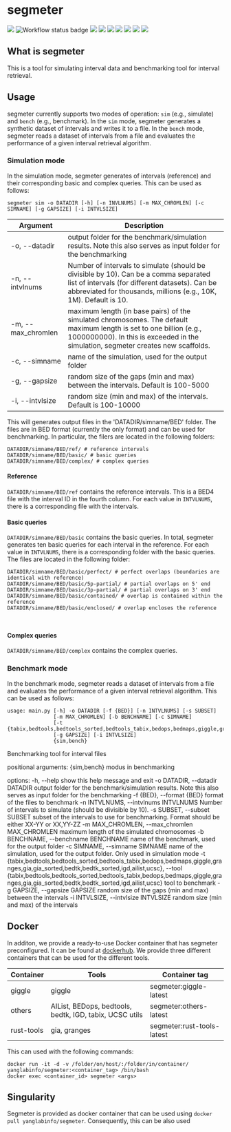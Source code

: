 <div align="left">
    <h1>segmeter</h1>
    <img src="https://img.shields.io/github/v/release/ylab-hi/segmeter">
    <img src="https://github.com/ylab-hi/ScanNeo2/actions/workflows/linting.yml/badge.svg" alt="Workflow status badge">
    <img src="https://img.shields.io/badge/License-MIT-yellow.svg">
    <img src="https://img.shields.io/github/downloads/ylab-hi/segmeter/total.svg">
    <img src="https://img.shields.io/github/contributors/ylab-hi/segmeter">
    <img src="https://img.shields.io/github/last-commit/ylab-hi/segmeter">
    <img src="https://img.shields.io/github/commits-since/ylab-hi/segmeter/latest">
    <img src="https://img.shields.io/github/stars/ylab-hi/segmeter?style=social">
    <img src="https://img.shields.io/github/forks/ylab-hi/segmeter?style=social">
</div>

## What is segmeter

This is a tool for simulating interval data and benchmarking tool for interval retrieval.

## Usage

segmeter currently supports two modes of operation: `sim` (e.g., simulate) and `bench` (e.g., benchmark).
In the `sim` mode, segmeter generates a synthetic dataset of intervals and writes it to a file. In the `bench` mode,
segmeter reads a dataset of intervals from a file and evaluates the performance of a given interval retrieval algorithm.

### Simulation mode

In the simulation mode, segmeter generates of intervals (reference) and their corresponding basic and complex queries. This can be used as follows:

```
segmeter sim -o DATADIR [-h] [-n INVLNUMS] [-m MAX_CHROMLEN] [-c SIMNAME] [-g GAPSIZE] [-i INTVLSIZE]

```

| Argument | Description |
| -------- | ----------- |
| -o, --datadir | output folder for the benchmark/simulation results. Note this also serves as input folder for the benchmarking |
| -n, --intvlnums | Number of intervals to simulate (should be divisible by 10). Can be a comma separated list of intervals (for different datasets). Can be abbreviated for thousands, millions (e.g., 10K, 1M). Default is 10.|
| -m, --max_chromlen | maximum length (in base pairs) of the simulated chromosomes. The default maximum length is set to one billion (e.g., 1000000000). In this is exceeded in the simulation, segmeter creates new scaffolds. |
| -c, --simname | name of the simulation, used for the output folder |
| -g, --gapsize | random size of the gaps (min and max) between the intervals. Default is 100-5000 |
| -i, --intvlsize | random size (min and max) of the intervals. Default is 100-10000 |

This will generates output files in the 'DATADIR/simname/BED' folder. The files are in BED format (currently the only format) and can be used for benchmarking. In particular, the filers are located in the following folders:

```
DATADIR/simname/BED/ref/ # reference intervals
DATADIR/simname/BED/basic/ # basic queries
DATADIR/simname/BED/complex/ # complex queries
```

#### Reference

`DATADIR/simname/BED/ref` contains the reference intervals. This is a BED4 file with the interval ID in the fourth column.
For each value in `INTVLNUMS`, there is a corresponding file with the intervals.

#### Basic queries

`DATADIR/simname/BED/basic` contains the basic queries. In total, segmeter generates ten basic queries for each interval in the reference.
For each value in `INTVLNUMS`, there is a corresponding folder with the basic queries. The files are located in the following folder:
```
DATADIR/simname/BED/basic/perfect/ # perfect overlaps (boundaries are identical with reference)
DATADIR/simname/BED/basic/5p-partial/ # partial overlaps on 5' end
DATADIR/simname/BED/basic/3p-partial/ # partial overlaps on 3' end
DATADIR/simname/BED/basic/contained/ # overlap is contained within the reference
DATADIR/simname/BED/basic/enclosed/ # overlap encloses the reference



```

#### Complex queries

`DATADIR/simname/BED/complex` contains the complex queries.









### Benchmark mode

In the benchmark mode, segmeter reads a dataset of intervals from a file and evaluates the performance of a given interval retrieval algorithm. This can be used as follows:






```
usage: main.py [-h] -o DATADIR [-f {BED}] [-n INTVLNUMS] [-s SUBSET]
               [-m MAX_CHROMLEN] [-b BENCHNAME] [-c SIMNAME]
               [-t {tabix,bedtools,bedtools_sorted,bedtools_tabix,bedops,bedmaps,giggle,granges,gia,gia_sorted,bedtk,bedtk_sorted,igd,ailist,ucsc}]
               [-g GAPSIZE] [-i INTVLSIZE]
               {sim,bench}
```


Benchmarking tool for interval files

positional arguments:
  {sim,bench}           modus in benchmarking

options:
  -h, --help            show this help message and exit
  -o DATADIR, --datadir DATADIR
                        output folder for the benchmark/simulation results.
                        Note this also serves as input folder for the
                        benchmarking
  -f {BED}, --format {BED}
                        format of the files to benchmark
  -n INTVLNUMS, --intvlnums INTVLNUMS
                        Number of intervals to simulate (should be divisible
                        by 10).
  -s SUBSET, --subset SUBSET
                        subset of the intervals to use for benchmarking.
                        Format should be either XX-YY or XX,YY-ZZ
  -m MAX_CHROMLEN, --max_chromlen MAX_CHROMLEN
                        maximum length of the simulated chromosomes
  -b BENCHNAME, --benchname BENCHNAME
                        name of the benchmark, used for the output folder
  -c SIMNAME, --simname SIMNAME
                        name of the simulation, used for the output folder.
                        Only used in simulation mode
  -t {tabix,bedtools,bedtools_sorted,bedtools_tabix,bedops,bedmaps,giggle,granges,gia,gia_sorted,bedtk,bedtk_sorted,igd,ailist,ucsc}, --tool {tabix,bedtools,bedtools_sorted,bedtools_tabix,bedops,bedmaps,giggle,granges,gia,gia_sorted,bedtk,bedtk_sorted,igd,ailist,ucsc}
                        tool to benchmark
  -g GAPSIZE, --gapsize GAPSIZE
                        random size of the gaps (min and max) between the
                        intervals
  -i INTVLSIZE, --intvlsize INTVLSIZE
                        random size (min and max) of the intervals


## Docker

In additon, we provide a ready-to-use Docker container that has segmeter preconfigured. It can be found at [dockerhub](https://hub.docker.com/r/yanglabinfo/segmeter). We provide three different containers that can be used for the different tools.

| Container      | Tools      | Container tag |
| ------------- | ------------- | ------------- |
| giggle | giggle | segmeter:giggle-latest |
| others | AIList, BEDops, bedtools, bedtk, IGD, tabix, UCSC utils | segmeter:others-latest |
| rust-tools | gia, granges | segmeter:rust-tools-latest |

This can used with the following commands:
```
docker run -it -d -v /folder/on/host/:/folder/in/container/ yanglabinfo/segmeter:<container_tag> /bin/bash
docker exec <container_id> segmeter <args>
```


## Singularity

Segmeter is provided as docker container that can be used using `docker pull yanglabinfo/segmeter`. Consequently, this can be also used
